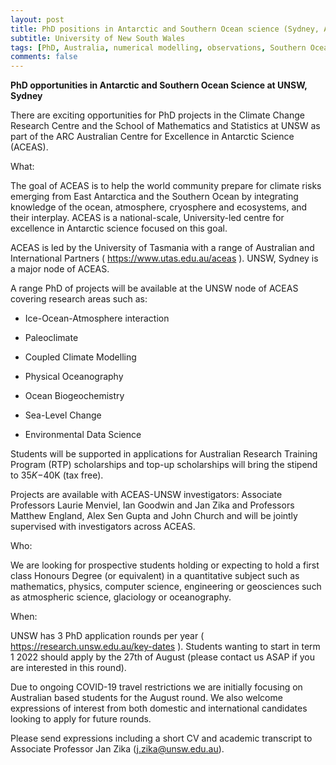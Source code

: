 ```yaml
---
layout: post
title: PhD positions in Antarctic and Southern Ocean science (Sydney, Australia)
subtitle: University of New South Wales
tags: [PhD, Australia, numerical modelling, observations, Southern Ocean]
comments: false
---
```


**PhD opportunities in Antarctic and Southern Ocean Science at UNSW, Sydney**

 

There are exciting opportunities for PhD projects in the Climate Change Research Centre and the School of Mathematics and Statistics at UNSW as part of the ARC Australian Centre for Excellence in Antarctic Science (ACEAS).

 

What: 

The goal of ACEAS is to help the world community prepare for climate risks emerging from East Antarctica and the Southern Ocean by integrating knowledge of the ocean, atmosphere, cryosphere and ecosystems, and their interplay. ACEAS is a national-scale, University-led centre for excellence in Antarctic science focused on this goal.

 

ACEAS is led by the University of Tasmania with a range of Australian and International Partners ( https://www.utas.edu.au/aceas ). UNSW, Sydney is a major node of ACEAS.

 

A range PhD of projects will be available at the UNSW node of ACEAS covering research areas such as: 

 - Ice-Ocean-Atmosphere interaction

 - Paleoclimate

 - Coupled Climate Modelling

 - Physical Oceanography

 - Ocean Biogeochemistry

 - Sea-Level Change

 - Environmental Data Science 

 

Students will be supported in applications for Australian Research Training Program (RTP) scholarships and top-up scholarships will bring the stipend to $35K-$40K (tax free).

 

Projects are available with ACEAS-UNSW investigators: Associate Professors Laurie Menviel, Ian Goodwin and Jan Zika and Professors Matthew England, Alex Sen Gupta and John Church and will be jointly supervised with investigators across ACEAS.

 

Who: 

We are looking for prospective students holding or expecting to hold a first class Honours Degree (or equivalent) in a quantitative subject such as mathematics, physics, computer science, engineering or geosciences such as atmospheric science, glaciology or oceanography. 

 

When:

UNSW has 3 PhD application rounds per year ( https://research.unsw.edu.au/key-dates ). Students wanting to start in term 1 2022 should apply by the 27th of August (please contact us ASAP if you are interested in this round). 

 

Due to ongoing COVID-19 travel restrictions we are initially focusing on Australian based students for the August round. We also welcome expressions of interest from both domestic and international candidates looking to apply for future rounds.

 

Please send expressions including a short CV and academic transcript to Associate Professor Jan Zika (j.zika@unsw.edu.au). 
